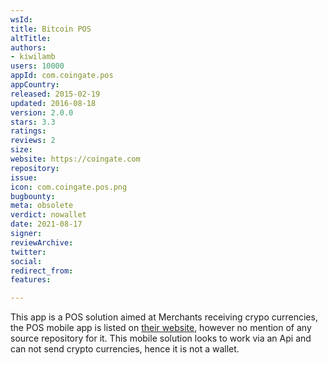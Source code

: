 ```yaml
---
wsId: 
title: Bitcoin POS
altTitle: 
authors:
- kiwilamb
users: 10000
appId: com.coingate.pos
appCountry: 
released: 2015-02-19
updated: 2016-08-18
version: 2.0.0
stars: 3.3
ratings: 
reviews: 2
size: 
website: https://coingate.com
repository: 
issue: 
icon: com.coingate.pos.png
bugbounty: 
meta: obsolete
verdict: nowallet
date: 2021-08-17
signer: 
reviewArchive: 
twitter: 
social: 
redirect_from: 
features: 

---
```


This app is a POS solution aimed at Merchants receiving crypo currencies, the POS mobile app is listed on [their website](https://coingate.com/pos), however no mention of any source repository for it.
This mobile solution looks to work via an Api and can not send crypto currencies, hence it is not a wallet.
